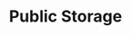 ---
title: "Public Storage"
url: /seattle/public-storage-aurora-avenue-north-2/
shop: storage rental
---